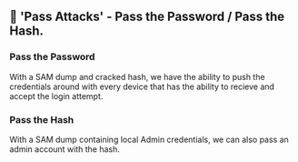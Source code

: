## 🚩 'Pass Attacks' - Pass the Password / Pass the Hash.  

### Pass the Password  
With a SAM dump and cracked hash, we have the ability to push the credentials around with every device that has the ability to recieve and accept the login attempt.

### Pass the Hash  
With a SAM dump containing local Admin credentials, we can also pass an admin account with the hash.
